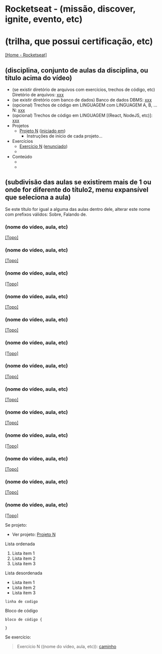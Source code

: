 # Rocketseat - (missão, discover, ignite, evento, etc)

# (trilha, que possui certificação, etc)
[[Home - Rocketseat]](../../../README.md#rocketseat)<br />

## (disciplina, conjunto de aulas da disciplina, ou título acima do vídeo)
- (se existir diretório de arquivos com exercícios, trechos de código, etc) Diretório de arquivos: [xxx](xxx)
- (se existir diretório com banco de dados) Banco de dados DBMS: [xxx](xxx)
  <!-- Salvar diretório com o nome do dbms: dbsqlite, dbetc... -->
- (opcional) Trechos de código em LINGUAGEM com LINGUAGEM A, B, ... N: [xxx](xxx)
  <!-- LINGUAGEM pode possuir complementos: frameworks, ambientes, etc: JS (React, NodeJS)... -->
- (opcional) Trechos de código em LINGUAGEM [(React, NodeJS, etc)]: [xxx](xxx)
- Projetos
  - [Projeto N](pasta_projeto_proj_nn) ([iniciado em](#titulo_primeira_referencia_projeto))
    - Instruções de início de cada projeto...
- Exercícios
  - [Exercício N](pasta_exercicio-exercicio_nn) ([enunciado](#titulo_exercio_no_md))
  - []()
- Conteúdo
  - []()
  - []()

## (subdivisão das aulas se existirem mais de 1 ou onde for diferente do título2, menu expansível que seleciona a aula)
Se este título for igual a alguma das aulas dentro dele, alterar este nome com prefixos válidos: Sobre, Falando de.

### (nome do vídeo, aula, etc)
[[Topo]](#)<br />


### (nome do vídeo, aula, etc)
[[Topo]](#)<br />


### (nome do vídeo, aula, etc)
[[Topo]](#)<br />


### (nome do vídeo, aula, etc)
[[Topo]](#)<br />


### (nome do vídeo, aula, etc)
[[Topo]](#)<br />


### (nome do vídeo, aula, etc)
[[Topo]](#)<br />


### (nome do vídeo, aula, etc)
[[Topo]](#)<br />


### (nome do vídeo, aula, etc)
[[Topo]](#)<br />

### (nome do vídeo, aula, etc)
[[Topo]](#)<br />


### (nome do vídeo, aula, etc)
[[Topo]](#)<br />


### (nome do vídeo, aula, etc)
[[Topo]](#)<br />


### (nome do vídeo, aula, etc)
[[Topo]](#)<br />


### (nome do vídeo, aula, etc)
[[Topo]](#)<br />

Se projeto:
- Ver projeto: [Projeto N](pasta_projeto-proj_nn)

Lista ordenada
1. Lista item 1
2. Lista item 2
3. Lista item 3

Lista desordenada
- Lista item 1
- Lista item 2
- Lista item 3

`linha de codigo`

Bloco de código

```
bloco de código {

}
```

Se exercício:
> Exercício N ((nome do vídeo, aula, etc)): [caminho](pasta_exercicio-exercicio_nn)
